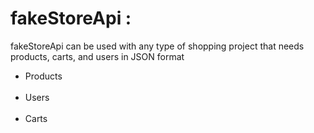 <h1>fakeStoreApi : </h1>
fakeStoreApi can be used with any type of shopping project that needs products, carts, and users in JSON format
<ul>
  <li> Products </li></br>
    <li> Users </li></br>
    <li> Carts </li></br>
</ul>
